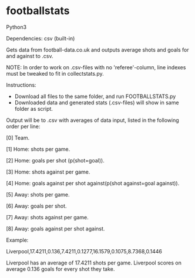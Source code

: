 # footballstats

Python3

Dependencies: csv (built-in)

Gets data from football-data.co.uk and outputs average shots and goals for and against to .csv.

NOTE: In order to work on .csv-files with no 'referee'-column, line indexes must be tweaked to fit in collectstats.py.

Instructions:
 - Download all files to the same folder, and run FOOTBALLSTATS.py
 - Downloaded data and generated stats (.csv-files) will show in same folder as script.
 

Output will be to .csv with averages of data input, listed in the following order per line:

[0] Team.

[1] Home: shots per game.

[2] Home: goals per shot (p(shot=goal)).

[3] Home: shots against per game.

[4] Home: goals against per shot against(p(shot against=goal against)).

[5] Away: shots per game.

[6] Away: goals per shot.

[7] Away: shots against per game.

[8] Away: goals against per shot against.

Example:

Liverpool,17.4211,0.136,7.4211,0.1277,16.1579,0.1075,8.7368,0.1446

Liverpool has an average of 17.4211 shots per game.
Liverpool scores on average 0.136 goals for every shot they take.
